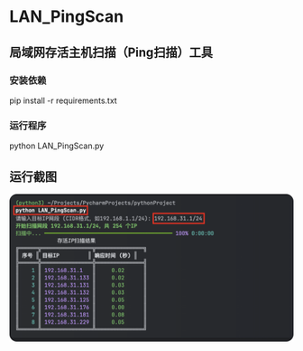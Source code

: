 # LAN_PingScan 
## 局域网存活主机扫描（Ping扫描）工具

### 安装依赖
pip install -r requirements.txt

### 运行程序
python LAN_PingScan.py

## 运行截图
![示例图片](example.png)
